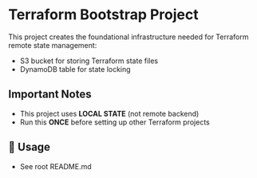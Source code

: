# Terraform Bootstrap Project

This project creates the foundational infrastructure needed for Terraform remote state management:

- S3 bucket for storing Terraform state files
- DynamoDB table for state locking

## Important Notes

- This project uses **LOCAL STATE** (not remote backend)
- Run this **ONCE** before setting up other Terraform projects

## 🚀 Usage

- See root README.md
